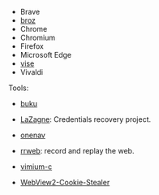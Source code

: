 - Brave
- [broz](https://github.com/antfu/broz)
- Chrome
- Chromium
- Firefox
- Microsoft Edge
- [vise](https://github.com/kovidgoyal/vise)
- Vivaldi

Tools:

- [buku](https://github.com/jarun/buku)

- [LaZagne](https://github.com/AlessandroZ/LaZagne#supported-software): Credentials recovery project.

- [onenav](https://github.com/helloxz/onenav)

- [rrweb](https://github.com/rrweb-io/rrweb): record and replay the web.

- [vimium-c](https://github.com/gdh1995/vimium-c)

- [WebView2-Cookie-Stealer](https://github.com/mrd0x/WebView2-Cookie-Stealer)
